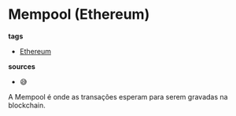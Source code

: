 # Mempool (Ethereum)
**tags**
- [Ethereum](./Ethereum.md)

**sources**
- 😅

A Mempool é onde as transações esperam para serem gravadas na blockchain.
